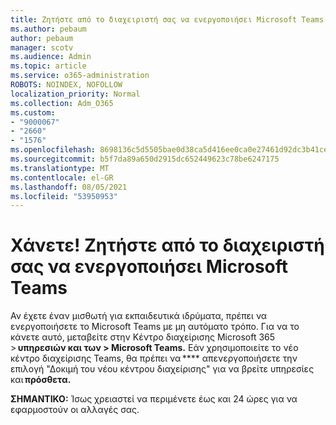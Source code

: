```yaml
---
title: Ζητήστε από το διαχειριστή σας να ενεργοποιήσει Microsoft Teams
ms.author: pebaum
author: pebaum
manager: scotv
ms.audience: Admin
ms.topic: article
ms.service: o365-administration
ROBOTS: NOINDEX, NOFOLLOW
localization_priority: Normal
ms.collection: Adm_O365
ms.custom:
- "9000067"
- "2660"
- "1576"
ms.openlocfilehash: 8698136c5d5505bae0d38ca5d416ee0ca0e27461d92dc3b41ce029cb383abfb8
ms.sourcegitcommit: b5f7da89a650d2915dc652449623c78be6247175
ms.translationtype: MT
ms.contentlocale: el-GR
ms.lasthandoff: 08/05/2021
ms.locfileid: "53950953"
---
```

# <a name="youre-missing-out-ask-your-admin-to-enable-microsoft-teams"></a>Χάνετε! Ζητήστε από το διαχειριστή σας να ενεργοποιήσει Microsoft Teams

Αν έχετε έναν μισθωτή για εκπαιδευτικά ιδρύματα, πρέπει να ενεργοποιήσετε το Microsoft Teams με μη αυτόματο τρόπο. Για να το κάνετε αυτό, μεταβείτε στην Κέντρο διαχείρισης Microsoft 365 > **υπηρεσιών και των > Microsoft Teams.** Εάν χρησιμοποιείτε το νέο κέντρο διαχείρισης Teams, θα πρέπει να **** απενεργοποιήσετε την επιλογή "Δοκιμή του νέου κέντρου διαχείρισης" για να βρείτε υπηρεσίες   και **πρόσθετα.** 

**ΣΗΜΑΝΤΙΚΟ:** Ίσως χρειαστεί να περιμένετε έως και 24 ώρες για να εφαρμοστούν οι αλλαγές σας.